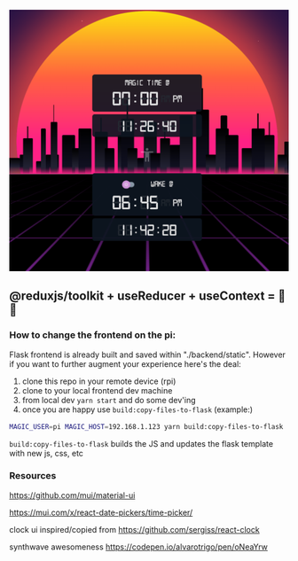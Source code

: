 ![](../media/screenshot.png)

## @reduxjs/toolkit + useReducer + useContext = 🌈💥

### How to change the frontend on the pi:

Flask frontend is already built and saved within "./backend/static". However if you want to further augment your experience here's the deal:

1.  clone this repo in your remote device (rpi)
2.  clone to your local frontend dev machine
3.  from local dev `yarn start` and do some dev'ing
4.  once you are happy use `build:copy-files-to-flask` (example:)

```sh
MAGIC_USER=pi MAGIC_HOST=192.168.1.123 yarn build:copy-files-to-flask
```

`build:copy-files-to-flask` builds the JS and updates the flask template with new js, css, etc

### Resources

https://github.com/mui/material-ui

https://mui.com/x/react-date-pickers/time-picker/

clock ui inspired/copied from
https://github.com/sergiss/react-clock

synthwave awesomeness
https://codepen.io/alvarotrigo/pen/oNeaYrw

